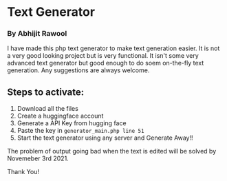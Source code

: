 # Text Generator

### By Abhijit Rawool

I have made this php text generator to make text generation easier. It is not a very good looking project but is very functional. It isn't some very advanced text generator but good enough to do soem on-the-fly text generation. Any suggestions are always welcome.

## Steps to activate:

1. Download all the files
2. Create a huggingface account
3. Generate a API Key from hugging face
4. Paste the key in `generator_main.php line 51`
5. Start the text generator using any server and Generate Away!!

The problem of output going bad when the text is edited will be solved by Novemeber 3rd 2021.

Thank You!

